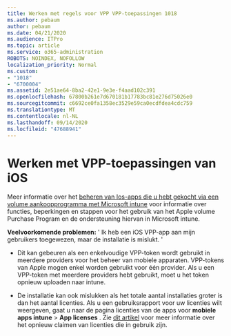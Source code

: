 ```yaml
---
title: Werken met regels voor VPP VPP-toepassingen 1018
ms.author: pebaum
author: pebaum
ms.date: 04/21/2020
ms.audience: ITPro
ms.topic: article
ms.service: o365-administration
ROBOTS: NOINDEX, NOFOLLOW
localization_priority: Normal
ms.custom:
- "1018"
- "6700004"
ms.assetid: 2e51ae64-8ba2-42e1-9e3e-f4aad102c391
ms.openlocfilehash: 67800b261e7d670181b17783bc81e276d75026e0
ms.sourcegitcommit: c6692ce0fa1358ec3529e59ca0ecdfdea4cdc759
ms.translationtype: MT
ms.contentlocale: nl-NL
ms.lasthandoff: 09/14/2020
ms.locfileid: "47688941"
---
```

# <a name="working-with-ios-vpp-applications"></a>Werken met VPP-toepassingen van iOS

Meer informatie over het [beheren van Ios-apps die u hebt gekocht via een volume aankoopprogramma met Microsoft intune](https://docs.microsoft.com/intune/vpp-apps-ios) voor informatie over functies, beperkingen en stappen voor het gebruik van het Apple volume Purchase Program en de ondersteuning hiervan in Microsoft intune.
  
 **Veelvoorkomende problemen:** ' Ik heb een iOS VPP-app aan mijn gebruikers toegewezen, maar de installatie is mislukt. '
  
- Dit kan gebeuren als een enkelvoudige VPP-token wordt gebruikt in meerdere providers voor het beheer van mobiele apparaten. VPP-tokens van Apple mogen enkel worden gebruikt voor één provider. Als u een VPP-token met meerdere providers hebt gebruikt, moet u het token opnieuw uploaden naar intune.

- De installatie kan ook mislukken als het totale aantal installaties groter is dan het aantal licenties. Als u een gebruiksrapport voor uw licenties wilt weergeven, gaat u naar de pagina licenties van de apps voor **mobiele apps intune** \> **App licenses** . Zie [dit artikel](https://docs.microsoft.com/intune/vpp-apps-ios#revoking-app-licenses-and-deleting-tokens) voor meer informatie over het opnieuw claimen van licenties die in gebruik zijn.
